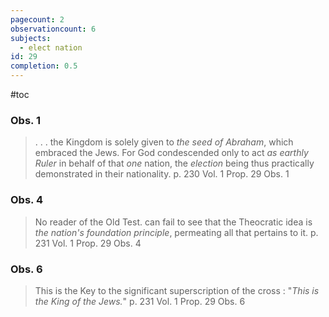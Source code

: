 ```yaml
---
pagecount: 2
observationcount: 6
subjects:
  - elect nation
id: 29
completion: 0.5
---
```

#toc

### Obs. 1
> . . . the Kingdom is solely given to *the seed of Abraham*, which embraced the Jews.  For God condescended only  to act *as earthly Ruler* in behalf of that *one* nation, the *election* being thus practically demonstrated in their nationality.
> p. 230 Vol. 1 Prop. 29 Obs. 1

### Obs. 4
> No reader of the Old Test. can fail to see that the Theocratic idea is *the nation's foundation principle*, permeating all that pertains to it.
> p. 231 Vol. 1 Prop. 29 Obs. 4

### Obs. 6
> This is the Key to the significant superscription of the cross : "*This is the King of the Jews.*"
> p. 231 Vol. 1 Prop. 29 Obs. 6